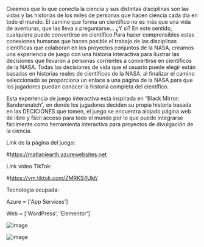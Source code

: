 Creemos que lo que conecta la ciencia y sus distintas disciplinas son las vidas y las historias de los miles de personas que hacen ciencia cada día en todo el mundo. El camino que forma un científico no es más que una vida de aventuras, que las lleva a preguntarse... ¿Y si? En este sentido, cualquiera puede convertirse en científico.Para hacer comprensibles estas conexiones humanas que hacen posible el trabajo de las disciplinas científicas que colaboran en los proyectos conjuntos de la NASA, creamos una experiencia de juego con una historia interactiva para ilustrar las decisiones que llevaron a personas corrientes a convertirse en científicos de la NASA. Todas las decisiones de vida que el usuario puede elegir están basadas en historias reales de científicos de la NASA, al finalizar el camino seleccionado se proporciona un enlace a una página de la NASA para que los jugadores puedan conocer la historia completa del científico. 

Esta experiencia de juego interactiva está inspirada en “Black Mirror: Bandersnatch”, en donde los jugadores deciden su propia historia basada en las DECICIONES que tomen, el juego se encuentra alojado página web de libre y fácil acceso para todo el mundo por lo que puede integrarse fácilmente como herramienta interactiva para proyectos de divulgación de la ciencia.

Link de la página del juego:

#https://matlaniearth.azurewebsites.net

Link video TikTok:

#https://vm.tiktok.com/ZMRKS4Ukf/


Tecnología ocupada:

Azure = ['App Services']

Web = ['WordPress', 'Elementor']


![image](https://user-images.githubusercontent.com/91858100/136084470-febd0a70-9df1-43eb-bfdd-5d83f7ee80b9.png)


![image](https://user-images.githubusercontent.com/91858100/136084304-078d08b7-f195-4b33-bb21-36e167dd1fb1.png)


